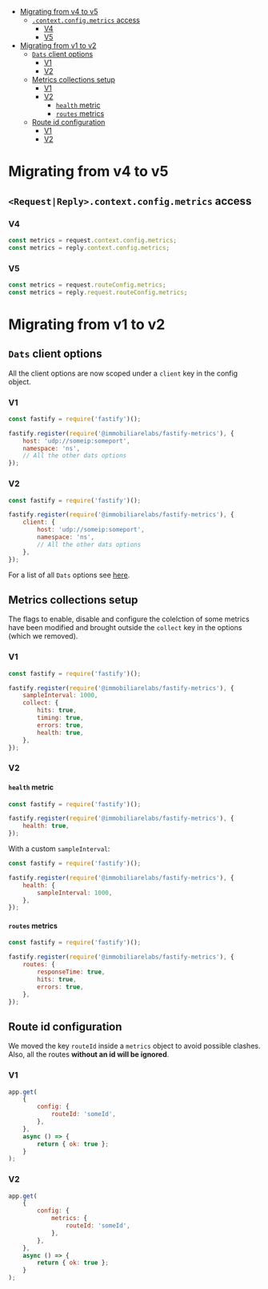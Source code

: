 <!-- toc -->

-   [Migrating from v4 to v5](#migrating-from-v4-to-v5)
    -   [`.context.config.metrics` access](#contextconfigmetrics-access)
        -   [V4](#v4)
        -   [V5](#v5)
-   [Migrating from v1 to v2](#migrating-from-v1-to-v2)
    -   [`Dats` client options](#dats-client-options)
        -   [V1](#v1)
        -   [V2](#v2)
    -   [Metrics collections setup](#metrics-collections-setup)
        -   [V1](#v1-1)
        -   [V2](#v2-1)
            -   [`health` metric](#health-metric)
            -   [`routes` metrics](#routes-metrics)
    -   [Route id configuration](#route-id-configuration)
        -   [V1](#v1-2)
        -   [V2](#v2-2)

<!-- tocstop -->

# Migrating from v4 to v5

## `<Request|Reply>.context.config.metrics` access

### V4

```js
const metrics = request.context.config.metrics;
const metrics = reply.context.config.metrics;
```

### V5

```js
const metrics = request.routeConfig.metrics;
const metrics = reply.request.routeConfig.metrics;
```

# Migrating from v1 to v2

## `Dats` client options

All the client options are now scoped under a `client` key in the config object.

### V1

```js
const fastify = require('fastify')();

fastify.register(require('@immobiliarelabs/fastify-metrics'), {
    host: 'udp://someip:someport',
    namespace: 'ns',
    // All the other dats options
});
```

### V2

```js
const fastify = require('fastify')();

fastify.register(require('@immobiliarelabs/fastify-metrics'), {
    client: {
        host: 'udp://someip:someport',
        namespace: 'ns',
        // All the other dats options
    },
});
```

For a list of all `Dats` options see [here](https://github.com/immobiliare/dats#new-clientoptions).

## Metrics collections setup

The flags to enable, disable and configure the colelction of some metrics have been modified and brought outside the `collect` key in the options (which we removed).

### V1

```js
const fastify = require('fastify')();

fastify.register(require('@immobiliarelabs/fastify-metrics'), {
    sampleInterval: 1000,
    collect: {
        hits: true,
        timing: true,
        errors: true,
        health: true,
    },
});
```

### V2

#### `health` metric

```js
const fastify = require('fastify')();

fastify.register(require('@immobiliarelabs/fastify-metrics'), {
    health: true,
});
```

With a custom `sampleInterval`:

```js
const fastify = require('fastify')();

fastify.register(require('@immobiliarelabs/fastify-metrics'), {
    health: {
        sampleInterval: 1000,
    },
});
```

#### `routes` metrics

```js
const fastify = require('fastify')();

fastify.register(require('@immobiliarelabs/fastify-metrics'), {
    routes: {
        responseTime: true,
        hits: true,
        errors: true,
    },
});
```

## Route id configuration

We moved the key `routeId` inside a `metrics` object to avoid possible clashes.
Also, all the routes **without an id will be ignored**.

### V1

```js
app.get(
    {
        config: {
            routeId: 'someId',
        },
    },
    async () => {
        return { ok: true };
    }
);
```

### V2

```js
app.get(
    {
        config: {
            metrics: {
                routeId: 'someId',
            },
        },
    },
    async () => {
        return { ok: true };
    }
);
```
